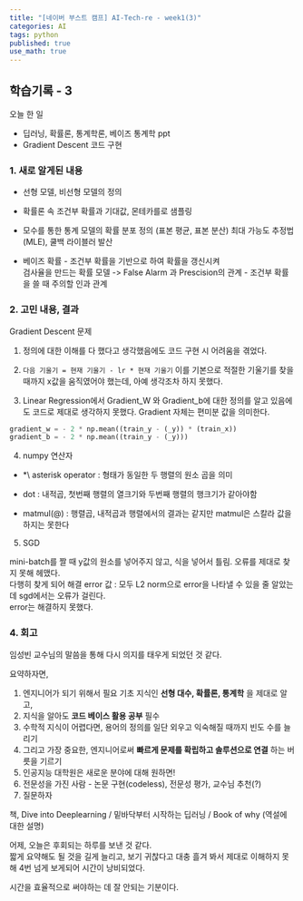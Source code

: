 ```yaml
---
title: "[네이버 부스트 캠프] AI-Tech-re - week1(3)"
categories: AI
tags: python
published: true
use_math: true
---
```


## 학습기록 - 3

오늘 한 일

- 딥러닝, 확률론, 통계학론, 베이즈 통계학 ppt
- Gradient Descent 코드 구현


### 1. 새로 알게된 내용

  - 선형 모델, 비선형 모델의 정의

  - 확률론 속 조건부 확률과 기대값, 몬테카를로 샘플링

  - 모수를 통한 통계 모델의 확률 분포 정의 (표본 평균, 표본 분산)
    최대 가능도 추정법 (MLE), 쿨백 라이블러 발산
  
  - 베이즈 확률 - 조건부 확률을 기반으로 하여 확률을 갱신시켜  
                 검사율을 만드는 확률 모델 -> False Alarm 과 Prescision의 관계
               - 조건부 확률을 쓸 때 주의할 인과 관계

### 2. 고민 내용, 결과

  Gradient Descent 문제  

  1. 정의에 대한 이해를 다 했다고 생각했음에도 코드 구현 시 어려움을 겪었다.  

  2. `다음 기울기 = 현재 기울기 - lr * 현재 기울기` 이를 기본으로 적절한 기울기를 찾을 때까지 x값을 움직였어야 했는데, 아예 생각조차 하지 못했다.  

  3. Linear Regression에서 Gradient_W 와 Gradient_b에 대한 정의를 알고 있음에도 코드로 제대로 생각하지 못했다. Gradient 자체는 편미분 값을 의미한다.

  ```python
  gradient_w = - 2 * np.mean((train_y - (_y)) * (train_x))
  gradient_b = - 2 * np.mean((train_y - (_y)))
  ```

  4. numpy 연산자

  - *\ asterisk operator : 형태가 동일한 두 행렬의 원소 곱을 의미

  - dot : 내적곱, 첫번째 행렬의 열크기와 두번째 행렬의 행크기가 같아야함

  - matmul(@) : 행렬곱, 내적곱과 행렬에서의 결과는 같지만 matmul은 스칼라 값을 하지는 못한다

  5. SGD

  mini-batch를 짤 때 y값의 원소를 넣어주지 않고, 식을 넣어서 틀림. 오류를 제대로 찾지 못해 헤맸다.  
  다행히 찾게 되어 해결
  error 값 : 모두 L2 norm으로 error을 나타낼 수 있을 줄 알았는 데 sgd에서는 오류가 걸린다.  
  error는 해결하지 못했다.  

### 4. 회고

  임성빈 교수님의 말씀을 통해 다시 의지를 태우게 되었던 것 같다.  

  요약하자면,  

  1. 엔지니어가 되기 위해서 필요 기초 지식인 __선형 대수, 확률론, 통계학__ 을 제대로 알고,  
  2. 지식을 알아도 **코드 베이스 활용 공부** 필수
  3. 수학적 지식이 어렵다면, 용어의 정의를 일단 외우고 익숙해질 때까지 빈도 수를 늘리기  
  4. 그리고 가장 중요한, 엔지니어로써 **빠르게 문제를 확립하고 솔루션으로 연결** 하는 버릇을 기르기
  5. 인공지능 대학원은 새로운 분야에 대해 원하면!
  6. 전문성을 가진 사람 - 논문 구현(codeless), 전문성 평가, 교수님 추천(?)
  7. 질문하자

  책, Dive into Deeplearning / 밑바닥부터 시작하는 딥러닝 / Book of why (역설에 대한 설명)

  어제, 오늘은 후회되는 하루를 보낸 것 같다.  
  짧게 요약해도 될 것을 길게 늘리고, 보기 귀찮다고 대충 흘겨 봐서 제대로 이해하지 못해 4번 넘게 보게되어 시간이 낭비되었다.  
  
  시간을 효율적으로 써야하는 데 잘 안되는 기분이다.  
